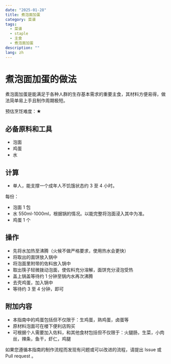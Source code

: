 ```yaml
---
date: "2025-01-28"
title: 煮泡面加蛋
category: 菜谱
tags:
  - 菜谱
  - staple
  - 主食
  - 煮泡面加蛋
description: ""
lang: zh
---
```


# 煮泡面加蛋的做法

煮泡面加蛋是能满足于各种人群的生存基本需求的重要主食，其材料方便易得，做法简单易上手且制作周期极短。

预估烹饪难度：★

## 必备原料和工具

- 泡面
- 鸡蛋
- 水

## 计算

- 单人，能支撑一个成年人不饥饿状态约 3 至 4 小时。

每份：

- 泡面 1 包
- 水 550ml-1000ml，根据锅的情况。以能完整将泡面浸入其中为准。
- 鸡蛋 1 个

## 操作

- 先将水加热至沸腾（火候不做严格要求，使用热水会更快）
- 将取出的面饼放入锅中
- 将泡面里附带的佐料放入锅中
- 取出筷子轻微拨动泡面，使佐料充分溶解，面饼充分浸泡受热
- 盖上锅盖等待约 1 分钟至锅内水再次沸腾
- 去壳鸡蛋，加入锅中
- 等待约 3 至 4 分钟，即可

## 附加内容

- 本指南中的鸡蛋包括但不仅限于：生鸡蛋，熟鸡蛋，卤蛋等
- 原材料泡面可在楼下便利店购买
- 可根据个人需要加入佐料，和其他食材包括但不仅限于：火腿肠，生菜，小肉丝，辣条，鱼干，虾仁，鸡腿

如果您遵循本指南的制作流程而发现有问题或可以改进的流程，请提出 Issue 或 Pull request 。
